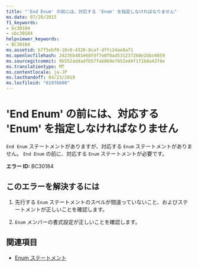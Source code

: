 ```yaml
---
title: "'End Enum' の前には、対応する 'Enum' を指定しなければなりません"
ms.date: 07/20/2015
f1_keywords:
- bc30184
- vbc30184
helpviewer_keywords:
- BC30184
ms.assetid: b7f5ebf0-10c8-4320-8caf-dffc24ae8a71
ms.openlocfilehash: 2d235b481e68fdf7e0f0ad531237268e2bbc6059
ms.sourcegitcommit: 9b552addadfb57fab0b9e7852ed4f1f1b8a42f8e
ms.translationtype: MT
ms.contentlocale: ja-JP
ms.lasthandoff: 04/23/2019
ms.locfileid: "61976600"
---
```

# <a name="end-enum-must-be-preceded-by-a-matching-enum"></a>'End Enum' の前には、対応する 'Enum' を指定しなければなりません
`End Enum` ステートメントがありますが、対応する `Enum` ステートメントがありません。 `End Enum` の前に、対応する `Enum` ステートメントが必要です。  
  
 **エラー ID:** BC30184  
  
## <a name="to-correct-this-error"></a>このエラーを解決するには  
  
1. 先行する `Enum` ステートメントのスペルが間違っていないこと、およびステートメントが正しいことを確認します。  
  
2. `Enum` メンバーの書式設定が正しいことを確認します。  
  
## <a name="see-also"></a>関連項目

- [Enum ステートメント](../../visual-basic/language-reference/statements/enum-statement.md)
